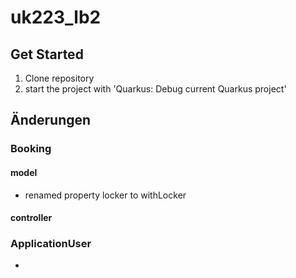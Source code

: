 # uk223_lb2

## Get Started
1. Clone repository
2. start the project with 'Quarkus: Debug current Quarkus project'

## Änderungen
### Booking
#### model
* renamed property locker to withLocker
#### controller

### ApplicationUser
* 
